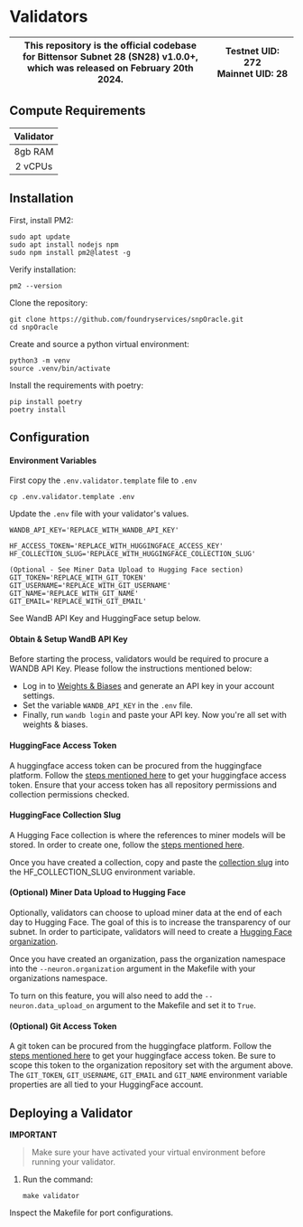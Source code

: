 # Validators

<div align="center">

| This repository is the official codebase<br>for Bittensor Subnet 28 (SN28) v1.0.0+,<br>which was released on February 20th 2024. | **Testnet UID:**  272 <br> **Mainnet UID:**  28 |
| - | - |

</div>

## Compute Requirements

| Validator |
| :-------: |
|  8gb RAM  |
|  2 vCPUs  |

## Installation

First, install PM2:
```
sudo apt update
sudo apt install nodejs npm
sudo npm install pm2@latest -g
```

Verify installation:
```
pm2 --version
```

Clone the repository:
```
git clone https://github.com/foundryservices/snpOracle.git
cd snpOracle
```

Create and source a python virtual environment:
```
python3 -m venv
source .venv/bin/activate
```

Install the requirements with poetry:
```
pip install poetry
poetry install
```

## Configuration

#### Environment Variables
First copy the `.env.validator.template` file to `.env`

```shell
cp .env.validator.template .env
```

Update the `.env` file with your validator's values.

```text
WANDB_API_KEY='REPLACE_WITH_WANDB_API_KEY'

HF_ACCESS_TOKEN='REPLACE_WITH_HUGGINGFACE_ACCESS_KEY'
HF_COLLECTION_SLUG='REPLACE_WITH_HUGGINGFACE_COLLECTION_SLUG'

(Optional - See Miner Data Upload to Hugging Face section)
GIT_TOKEN='REPLACE_WITH_GIT_TOKEN'
GIT_USERNAME='REPLACE_WITH_GIT_USERNAME'
GIT_NAME='REPLACE_WITH_GIT_NAME'
GIT_EMAIL='REPLACE_WITH_GIT_EMAIL'
```

See WandB API Key and HuggingFace setup below.

#### Obtain & Setup WandB API Key
Before starting the process, validators would be required to procure a WANDB API Key. Please follow the instructions mentioned below:<br>

- Log in to <a href="https://wandb.ai">Weights & Biases</a> and generate an API key in your account settings.
- Set the variable `WANDB_API_KEY` in the `.env` file.
- Finally, run `wandb login` and paste your API key. Now you're all set with weights & biases.

#### HuggingFace Access Token
A huggingface access token can be procured from the huggingface platform. Follow the <a href='https://huggingface.co/docs/hub/en/security-tokens'>steps mentioned here</a> to get your huggingface access token. Ensure that your access token has all repository permissions and collection permissions checked.

#### HuggingFace Collection Slug
A Hugging Face collection is where the references to miner models will be stored. In order to create one, follow the <a href='https://huggingface.co/docs/hub/en/collections'>steps mentioned here</a>.

Once you have created a collection, copy and paste the <a href='https://huggingface.co/docs/huggingface_hub/main/en/guides/collections#fetch-a-collection'>collection slug</a> into the HF_COLLECTION_SLUG environment variable.

#### (Optional) Miner Data Upload to Hugging Face
Optionally, validators can choose to upload miner data at the end of each day to Hugging Face. The goal of this is to increase the transparency of our subnet. In order to participate, validators will need to create a <a href='https://huggingface.co/docs/hub/en/organizations'>Hugging Face organization</a>.

Once you have created an organization, pass the organization namespace into the ```--neuron.organization``` argument in the Makefile with your organizations namespace.

To turn on this feature, you will also need to add the ```--neuron.data_upload_on``` argument to the Makefile and set it to ```True```.

#### (Optional) Git Access Token
A git token can be procured from the huggingface platform. Follow the <a href='https://huggingface.co/docs/hub/en/security-tokens'>steps mentioned here</a> to get your huggingface access token. Be sure to scope this token to the organization repository set with the argument above. The `GIT_TOKEN`, `GIT_USERNAME`, `GIT_EMAIL` and `GIT_NAME` environment variable properties are all tied to your HuggingFace account.

## Deploying a Validator
**IMPORTANT**
> Make sure your have activated your virtual environment before running your validator.
1. Run the command:
    ```shell
    make validator
    ```

Inspect the Makefile for port configurations.
